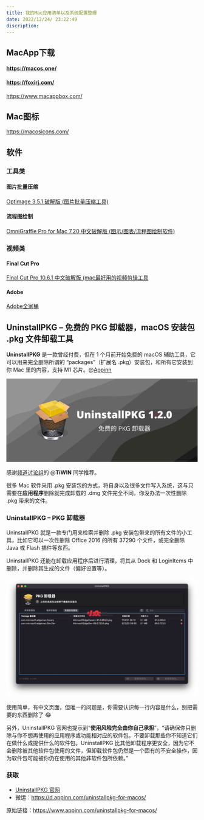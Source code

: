 ```yaml
---
title: 我的Mac应用清单以及系统配置整理
date: 2022/12/24/ 23:22:49
discription: 
---
```


## MacApp下载

#### <https://macos.one/>

#### <https://foxirj.com/>

<https://www.macappbox.com/>

## Mac图标

<https://macosicons.com/>

## 软件

### 工具类

#### 图片批量压缩

[Optimage 3.5.1 破解版 (图片批量压缩工具)](https://macos.one/?id=391)

#### 流程图绘制

[OmniGraffle Pro for Mac 7.20 中文破解版 (图示/图表/流程图绘制软件)](https://foxirj.com/omnigraffle)

### 视频类

#### Final Cut Pro

[Final Cut Pro 10.6.1 中文破解版 (mac最好用的视频剪辑工具](https://macos.one/?id=423)

#### Adobe

[Adobe全家桶](https://foxirj.com/topics/adobe)

## UninstallPKG – 免费的 PKG 卸载器，macOS 安装包 .pkg 文件卸载工具

**UninstallPKG** 是一款曾经付费，但在 1 个月前开始免费的 macOS 辅助工具，它可以用来完全删除所谓的 “packages”（扩展名 .pkg）安装包，和所有它安装到你 Mac 里的内容，支持 M1 芯片。@[Appinn](https://www.appinn.com/uninstallpkg-for-macos/)

![UninstallPKG - 免费的 PKG 卸载器，macOS 安装包 .pkg 文件卸载工具](./assets/uninstallpkg.jpeg)

感谢[频道讨论组](https://t.me/appinnfeed/)的 @**TiWIN** 同学推荐。

很多 Mac 软件采用 .pkg 安装包的方式，将自身以及很多文件写入系统，这与只需要在**应用程序**删除就完成卸载的 .dmg 文件完全不同，你没办法一次性删除 .pkg 带来的文件。

### UninstallPKG – PKG 卸载器

UninstallPKG 就是一款专门用来检索并删除 .pkg 安装包带来的所有文件的小工具，比如它可以一次性删除 Office 2016 的所有 37290 个文件，或完全删除 Java 或 Flash 插件等东西。

UninstallPKG 还能在卸载应用程序后进行清理，将其从 Dock 和 LoginItems 中删除，并删除其生成的文件（偏好设置等）。

![UninstallPKG - 免费的 PKG 卸载器，macOS 安装包 .pkg 文件卸载工具 1](./assets/Screen-Appinn2021-12-13-17.55.59.jpg)

使用简单，有中文页面，但唯一的问题是，你需要认识每一行内容是什么，别把需要的东西删除了 😂

另外，UninstallPKG 官网也提示到“**使用风险完全由你自己承担**”，“请确保你只删除与你不想再使用的应用程序或功能相对应的软件包。不要卸载那些你不知道它们在做什么或提供什么的软件包。UninstallPKG 比其他卸载程序更安全，因为它不会删除被其他软件包使用的文件，但卸载软件包仍然是一个固有的不安全操作，因为软件包可能被你仍在使用的其他非软件包所依赖。”

### 获取

- [UninstallPKG 官网](https://www.corecode.io/uninstallpkg/?utm_source=appinn.com)
- 搬运：https://d.appinn.com/uninstallpkg-for-macos/

原始链接：https://www.appinn.com/uninstallpkg-for-macos/
